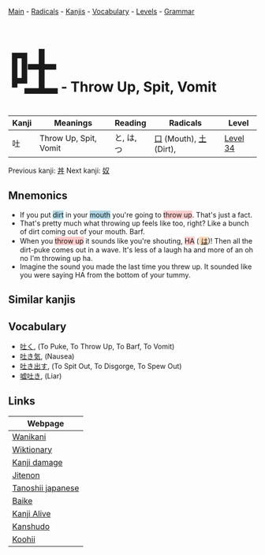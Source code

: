 <style> bigfont {font-size: 100px}</style>
[Main](../index.md) -
[Radicals](../radicals.md) -
[Kanjis](../kanjis.md) -
[Vocabulary](../vocabulary.md) -
[Levels](../levels.md) -
[Grammar](../grammar.md)
# <bigfont> 吐</bigfont> - Throw Up, Spit, Vomit 

| Kanji | Meanings | Reading | Radicals | Level |
| --- | --- | --- | --- | --- |
| 吐 | Throw Up, Spit, Vomit | と, は, つ | [口](../radicals/口.md) (Mouth), [土](../radicals/土.md) (Dirt),  | [Level 34](../levels/wk_level34.md) |

Previous kanji: [丼](丼.md) Next kanji: [奴](奴.md) 

## Mnemonics
 * If you put <span style="background-color:#ADD8E6"> dirt</span> in your <span style="background-color:#ADD8E6"> mouth</span> you're going to <span style="background-color:#ffcccb"> throw up</span>. That's just a fact.
* That's pretty much what throwing up feels like too, right? Like a bunch of dirt coming out of your mouth. Barf.
* When you <span style="background-color:#ffcccb"> throw up</span> it sounds like you're shouting, <span style="background-color:#ffcccb"> HA</span> (<span style="background-color:#fed8b1"> [は](https://jisho.org/search/は)</span>)! Then all the dirt-puke comes out in a wave. It's less of a laugh ha and more of an oh no I'm throwing up ha.
* Imagine the sound you made the last time you threw up. It sounded like you were saying HA from the bottom of your tummy.


## Similar kanjis
 


## Vocabulary
 * [吐く](../vocabulary/吐.md), (To Puke, To Throw Up, To Barf, To Vomit)
* [吐き気](../vocabulary/吐.md), (Nausea)
* [吐き出す](../vocabulary/吐.md), (To Spit Out, To Disgorge, To Spew Out)
* [嘘吐き](../vocabulary/吐.md), (Liar)



## Links 

| Webpage |
| --- |
| [Wanikani          ](https://www.wanikani.com/kanji/吐) |
| [Wiktionary        ](https://en.wiktionary.org/wiki/吐) |
| [Kanji damage      ](http://www.kanjidamage.com/kanji/search?utf8=✓&q=吐) |
| [Jitenon           ](https://jitenon.com/kanji/吐) |
| [Tanoshii japanese ](https://www.tanoshiijapanese.com/dictionary/kanji.cfm?k=吐) |
| [Baike             ](https://baike.baidu.com/item/吐) |
| [Kanji Alive       ](https://app.kanjialive.com/吐) |
| [Kanshudo          ](https://www.kanshudo.com/searchmn?q=吐) |
| [Koohii            ](https://kanji.koohii.com/study/kanji/吐) |
